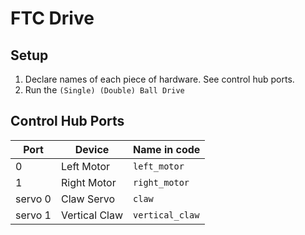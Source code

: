 # FTC Drive
## Setup
1. Declare names of each piece of hardware. See control hub ports. 
2. Run the `(Single) (Double) Ball Drive`

## Control Hub Ports
| Port   | Device         | Name in code   |
|--------|----------------|----------------|
| 0      | Left Motor     | `left_motor`   |
| 1      | Right Motor    | `right_motor`  |
| servo 0| Claw Servo     | `claw`         |
| servo 1| Vertical Claw  | `vertical_claw`|
